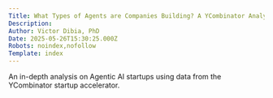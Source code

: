 ```yaml
---
Title: What Types of Agents are Companies Building? A YCombinator Analysis
Description: 
Author: Victor Dibia, PhD
Date: 2025-05-26T15:30:25.000Z
Robots: noindex,nofollow
Template: index
---
```

An in-depth analysis on Agentic AI startups using data from the YCombinator startup accelerator.